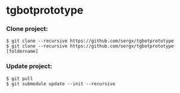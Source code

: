 # tgbotprototype
### Clone project:
    $ git clone --recursive https://github.com/sergx/tgbotprototype
    $ git clone --recursive https://github.com/sergx/tgbotprototype [foldername]

### Update project:
    $ git pull
    $ git submodule update --init --recursive